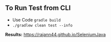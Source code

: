 ## To Run Test from CLI
 - Use Code <code>gradle build</code>
 - <code>./gradlew clean test --info</code>

**Results:** https://rajann44.github.io/SeleniumJava
